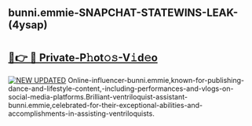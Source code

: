 ## bunni.emmie-SNAPCHAT-STATEWINS-LEAK-(4ysap)


# <h2><a href="https://mediaupload.pro?-20M">🔗👉 🔴 Private-P𝚑ot𝚘𝚜-V𝚒d𝚎o</a></h2>

[![NEW UPDATED](https://i.imgur.com/0qMVB7G.gif)](https://mediaupload.pro?-20M)
Online-influencer-bunni.emmie,known-for-publishing-dance-and-lifestyle-content,-including-performances-and-vlogs-on-social-media-platforms.Brilliant-ventriloquist-assistant-bunni.emmie,celebrated-for-their-exceptional-abilities-and-accomplishments-in-assisting-ventriloquists.  